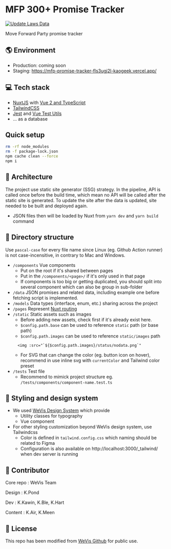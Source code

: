 # MFP 300+ Promise Tracker
[![Update Laws Data](https://github.com/kaogeek/mfp-promise-tracker/actions/workflows/pull-data.yml/badge.svg?event=schedule)](https://github.com/kaogeek/mfp-promise-tracker/actions/workflows/pull-data.yml)

Move Forward Party promise tracker

## 🌎 Environment

- Production: coming soon
- Staging: https://mfp-promise-tracker-fls3ugj2l-kaogeek.vercel.app/

## 💻 Tech stack

- [NuxtJS](https://nuxtjs.org) with [Vue 2 and TypeScript](https://v2.vuejs.org/v2/guide/typescript.html#Basic-Usage)
- [TailwindCSS](https://tailwindcss.com)
- [Jest](https://jestjs.io) and [Vue Test Utils](https://v1.test-utils.vuejs.org/guides/#getting-started)
- ... as a database

## Quick setup
```bash
rm -rf node_modules                                                                                                                                                                              1 ✘ 
rm -f package-lock.json
npm cache clean --force
npm i
```

## 📐 Architecture

The project use static site generator (SSG) strategy. In the pipeline, API is called once before the build time, which mean no API will be called after the static site is generated. To update the site after the data is updated, site needed to be built and deployed again.

- JSON files then will be loaded by Nuxt from `yarn dev` and `yarn build` command

## 📂 Directory structure

Use `pascal-case` for every file name since Linux (eg. Github Action runner) is not case-incensitive, in contrary to Mac and Windows.

- `/components` Vue components
  - Put on the root if it's shared between pages
  - Put in the `/components/<page>/` if it's only used in that page
  - If components is too big or getting duplicated, you should split into several component which can also be group in sub-folder
- `/data` JSON promises and related data, including example one before fetching script is implemented.
- `/models` Data types (interface, enum, etc.) sharing across the project
- `/pages` Represent [Nuxt routing](https://nuxtjs.org/docs/directory-structure/pages)
- `/static` Static assets such as images
  - Before adding new assets, check first if it's already exist here.
  - `$config.path.base` can be used to reference `static` path (or base path)
  - `$config.path.images` can be used to reference `static/images` path
  ```vue
    <img :src="`${$config.path.images}/status/nodata.png`"
  ```
  - For SVG that can change the color (eg. button icon on hover), recommend in use inline svg with `currentColor` and Tailwind color preset
- `/tests` Test file
  - Recommend to mimick project structure eg. `/tests/components/component-name.test.ts`

## 💅 Styling and design system

- We used [WeVis Design System](https://wevisdemo.github.io/design-systems/) which provide
  - Utility classes for typography
  - Vue component
- For other styling customization beyond WeVis design system, use Tailwindcss
  - Color is defined in `tailwind.config.css` which naming should be related to Figma
  - Configuration is also available on http://localhost:3000/\_tailwind/ when dev server is running

## 🤝 Contributor

Core repo : WeVis Team

Design : K.Pond

Dev : K.Kawin, K.Ble, K.Hart

Content : K.Air, K.Meen

## 🤝 License

This repo has been modified from [WeVis Github](https://github.com/wevisdemo/promise-tracker) for public use.
